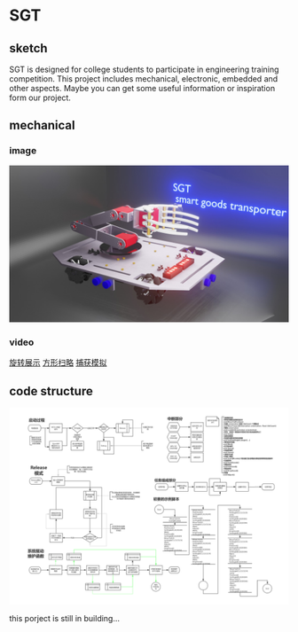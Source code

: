 # SGT
## sketch
  SGT is designed for college students to participate in engineering training competition.
  This project includes mechanical, electronic, embedded and other aspects.
  Maybe you can get some useful information or inspiration form our project.
## mechanical
### image
  ![ModleDisplay](https://github.com/PhaseTechnician/SGT/blob/master/media/SGT_final_Eeve.jpg)
### video
  [旋转展示](https://github.com/PhaseTechnician/SGT/blob/master/media/%E6%97%8B%E8%BD%AC%E5%BE%AA%E7%8E%AF%E5%B1%95%E7%A4%BA.mp4)
  [方形扫略](https://github.com/PhaseTechnician/SGT/blob/master/media/%E7%8E%AF%E8%A7%86%E8%A7%86%E9%A2%91.mp4)
  [捕获模拟](https://github.com/PhaseTechnician/SGT/blob/master/media/%E8%BF%90%E5%8A%A8%E6%8D%95%E8%8E%B7%E6%BC%94%E7%A4%BA.mp4)
## code structure
  ![code](https://github.com/PhaseTechnician/SGT/blob/master/media/flow.png)

this porject is still in building...
